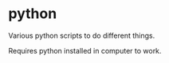 # python

Various python scripts to do different things.

Requires python installed in computer to work.
